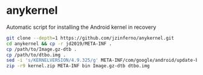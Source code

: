 # anykernel

Automatic script for installing the Android kernel in recovery

```bash
git clone --depth=1 https://github.com/jzinferno/anykernel.git
cd anykernel && cp -r jd2019/META-INF .
cp /path/to/Image.gz-dtb .
cp /path/to/dtbo.img .
sed -i 's/KERNELVERSION/4.9.325/g' META-INF/com/google/android/update-binary
zip -r9 kernel.zip META-INF bin Image.gz-dtb dtbo.img
```
